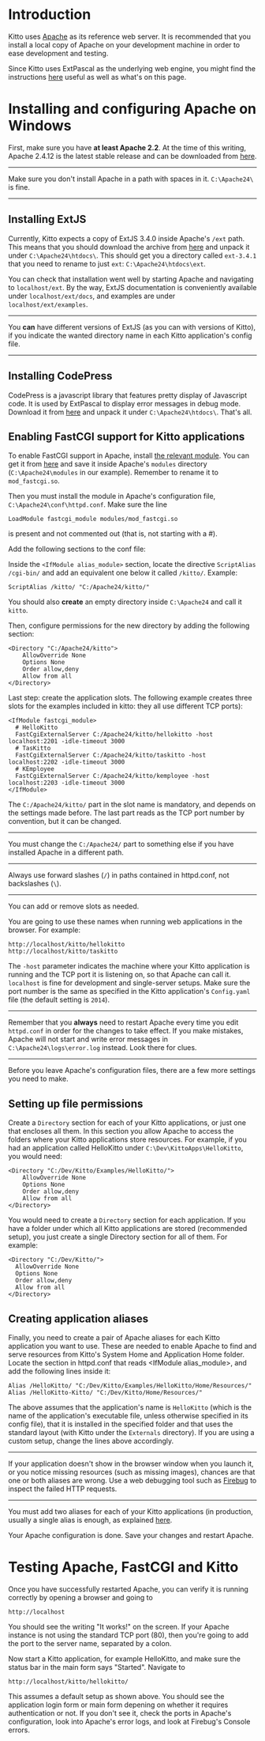 # Introduction #

Kitto uses [Apache](http://httpd.apache.org/) as its reference web server. It is recommended that you install a local copy of Apache on your development machine in order to ease development and testing.

Since Kitto uses ExtPascal as the underlying web engine, you might find the instructions [here](http://code.google.com/p/extpascal/wiki/GettingStarted) useful as well as what's on this page.

# Installing and configuring Apache on Windows #

First, make sure you have **at least Apache 2.2**. At the time of this writing, Apache 2.4.12 is the latest stable release and can be downloaded from [here](http://httpd.apache.org/download.cgi).

---

Make sure you don't install Apache in a path with spaces in it. `C:\Apache24\` is fine.

---


## Installing ExtJS ##

Currently, Kitto expects a copy of ExtJS 3.4.0 inside Apache's `/ext` path. This means that you should download the archive from [here](http://cdn.sencha.com/ext/gpl/ext-3.4.1.1-gpl.zip) and unpack it under `C:\Apache24\htdocs\`. This should get you a directory called `ext-3.4.1` that you need to rename to just `ext`: `C:\Apache24\htdocs\ext`.

You can check that installation went well by starting Apache and navigating to `localhost/ext`. By the way, ExtJS documentation is conveniently available under `localhost/ext/docs`, and examples are under `localhost/ext/examples`.

---

You **can** have different versions of ExtJS (as you can with versions of Kitto), if you indicate the wanted directory name in each Kitto application's config file.

---


## Installing CodePress ##

CodePress is a javascript library that features pretty display of Javascript code. It is used by ExtPascal to display error messages in debug mode. Download it from [here](http://sourceforge.net/projects/codepress/) and unpack it under `C:\Apache24\htdocs\`. That's all.

## Enabling FastCGI support for Kitto applications ##

To enable FastCGI support in Apache, install [the relevant module](http://www.fastcgi.com/mod_fastcgi/docs/mod_fastcgi.html). You can get it from [here](http://www.fastcgi.com/dist/mod_fastcgi-2.4.6-AP22.dll) and save it inside Apache's `modules` directory (`C:\Apache24\modules` in our example). Remember to rename it to `mod_fastcgi.so`.

Then you must install the module in Apache's configuration file, `C:\Apache24\conf\httpd.conf`. Make sure the line
```
LoadModule fastcgi_module modules/mod_fastcgi.so
```
is present and not commented out (that is, not starting with a #).

Add the following sections to the conf file:

Inside the `<IfModule alias_module>` section, locate the directive `ScriptAlias /cgi-bin/` and add an equivalent one below it called `/kitto/`. Example:

```
ScriptAlias /kitto/ "C:/Apache24/kitto/"
```

You should also **create** an empty directory inside `C:\Apache24` and call it `kitto`.

Then, configure permissions for the new directory by adding the following section:

```
<Directory "C:/Apache24/kitto">
    AllowOverride None
    Options None
    Order allow,deny
    Allow from all
</Directory>
```

Last step: create the application slots. The following example creates three slots for the examples included in kitto: they all use different TCP ports):

```
<IfModule fastcgi_module>
  # HelloKitto
  FastCgiExternalServer C:/Apache24/kitto/hellokitto -host localhost:2201 -idle-timeout 3000
  # TasKitto
  FastCgiExternalServer C:/Apache24/kitto/taskitto -host localhost:2202 -idle-timeout 3000
  # KEmployee
  FastCgiExternalServer C:/Apache24/kitto/kemployee -host localhost:2203 -idle-timeout 3000
</IfModule> 
```

The `C:/Apache24/kitto/` part in the slot name is mandatory, and depends on the settings made before. The last part reads as the TCP port number by convention, but it can be changed.

---

You must change the `C:/Apache24/` part to something else if you have installed Apache in a different path.

---

Always use forward slashes (`/`) in paths contained in httpd.conf, not backslashes (`\`).

---

You can add or remove slots as needed.

You are going to use these names when running web applications in the browser. For example:
```
http://localhost/kitto/hellokitto
http://localhost/kitto/taskitto
```
The `-host` parameter indicates the machine where your Kitto application is running and the TCP port it is listening on, so that Apache can call it. `localhost` is fine for development and single-server setups. Make sure the port number is the same as specified in the Kitto application's `Config.yaml` file (the default setting is `2014`).

---

Remember that you **always** need to restart Apache every time you edit `httpd.conf` in order for the changes to take effect. If you make mistakes, Apache will not start and write error messages in `C:\Apache24\logs\error.log` instead. Look there for clues.

---

Before you leave Apache's configuration files, there are a few more settings you need to make.

## Setting up file permissions ##

Create a `Directory` section for each of your Kitto applications, or just one that encloses all them. In this section you allow Apache to access the folders where your Kitto applications store resources. For example, if you had an application called HelloKitto under `C:\Dev\KittoApps\HelloKitto`, you would need:

```
<Directory "C:/Dev/Kitto/Examples/HelloKitto/">
    AllowOverride None
    Options None
    Order allow,deny
    Allow from all
</Directory>
```

You would need to create a `Directory` section for each application. If you have a folder under which all Kitto applications are stored (recommended setup), you just create a single Directory section for all of them. For example:

```
<Directory "C:/Dev/Kitto/">
  AllowOverride None
  Options None
  Order allow,deny
  Allow from all
</Directory>
```

## Creating application aliases ##

Finally, you need to create a pair of Apache aliases for each Kitto application you want to use. These are needed to enable Apache to find and serve resources from Kitto's System Home and Application Home folder. Locate the section in httpd.conf that reads <IfModule alias\_module>, and add the following lines inside it:

```
Alias /HelloKitto/ "C:/Dev/Kitto/Examples/HelloKitto/Home/Resources/"
Alias /HelloKitto-Kitto/ "C:/Dev/Kitto/Home/Resources/"
```

The above assumes that the application's name is `HelloKitto` (which is the name of the application's executable file, unless otherwise specified in its config file), that it is installed in the specified folder and that uses the standard layout (with Kitto under the `Externals` directory). If you are using a custom setup, change the lines above accordingly.

---

If your application doesn't show in the browser window when you launch it, or you notice missing resources (such as missing images), chances are that one or both aliases are wrong. Use a web debugging tool such as [Firebug](http://getfirebug.com/) to inspect the failed HTTP requests.

---

You must add two aliases for each of your Kitto applications (in production, usually a single alias is enough, as explained [here](KittoDeployment.md).

Your Apache configuration is done. Save your changes and restart Apache.

# Testing Apache, FastCGI and Kitto #

Once you have successfully restarted Apache, you can verify it is running correctly by opening a browser and going to

```
http://localhost
```

You should see the writing "It works!" on the screen. If your Apache instance is not using the standard TCP port (80), then you're going to add the port to the server name, separated by a colon.

Now start a Kitto application, for example HelloKitto, and make sure the status bar in the main form says "Started". Navigate to

```
http://localhost/kitto/hellokitto/
```

This assumes a default setup as shown above. You should see the application login form or main form depening on whether it requires authentication or not. If you don't see it, check the ports in Apache's configuration, look into Apache's error logs, and look at Firebug's Console errors.